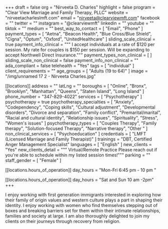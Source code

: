 +++
draft = false
org = "Nirveeta D. Charles"
highlight = false
program = "Clear View Marriage and Family Therapy, PLLC"
website = "nirveetacharleslmft.com"
email = "nirveeta@clearviewmft.com"
facebook = ""
twitter = ""
instagram = "@clearviewmft"
linkedin = ""
youtube = ""
tiktok = ""
medium = ""
best_way_to_contact = [ "Email", "Phone" ]
payment_types = [
  "Aetna",
  "Beacon Health",
  "Blue Cross/Blue Shield",
  "Cigna",
  "Optum",
  "Oxford",
  "UnitedHealthcare"
]
sliding_scale_clinical = true
payment_info_clinical = """
I accept individuals at a rate of $120 per session. My rate for couples is $150 per session.
Will be expanding to accept Northwell Direct Insurance."""
payment_types_non_clinical = [ ]
sliding_scale_non_clinical = false
payment_info_non_clinical = ""
ada_compliant = false
telehealth = "Yes"
tags = [ "individual" ]
client_requirements = ""
age_groups = [ "Adults (19 to 64)" ]
image = "/img/unnamed 17 2 - Nirveeta Charles.jpg"

[[locations]]
address = ""
latLng = ""
boroughs = [
  "Online",
  "Bronx",
  "Brooklyn",
  "Manhattan",
  "Queens",
  "Staten Island",
  "Long Island"
]
phone_number = "347-829-4022"
services = [ "Psychotherapy" ]
psychotherapy = true
psychotherapy_specialties = [
  "Anxiety",
  "Codependency",
  "Coping skills",
  "Cultural adjustment",
  "Developmental disorders",
  "Divorce and separation",
  "Family conflict",
  "Premarital/marital",
  "Racial and cultural identity",
  "Relationship issues",
  "Spirituality",
  "Stress",
  "Women's issues"
]
psychotherapy_types = [
  "Couples Therapy",
  "Family therapy",
  "Solution-focused Therapy",
  "Narrative therapy",
  "Other "
]
non_clinical_services = [ "Psychoeducation" ]
credentials = [ "LMFT (Licensed Marriage and Family Therapist)" ]
trainings = "DBT, Certified Anger Management Specialist"
languages = [ "English" ]
new_clients = "Yes"
new_clients_detail = """
Virtual/Remote Practice
Please reach out if you're able to schedule within my listed session times!"""
parking = ""
staff_gender = [ "Female" ]

  [[locations.hours_of_operation]]
  day_hours = "Mon-Fri 6:45 pm - 10 pm "

  [[locations.hours_of_operation]]
  day_hours = "Sat and Sun 10 am -2pm"
+++


I enjoy working with first generation immigrants interested in exploring how their family of origin values and western culture plays a part in shaping their identity. I enjoy working with women who find themselves stepping out of boxes and breaking barriers set for them within their intimate relationships, families and society at large. I am also thoroughly delighted to join my clients on their journeys through recovery from religion.
